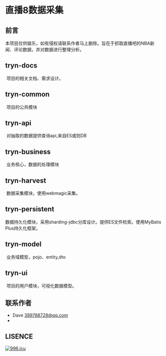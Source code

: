 # 直播8数据采集

## 前言

​	本项目仅供娱乐，如有侵权请联系作者马上删除。旨在于抓取直播吧的NBA新闻、评论数据，并对数据进行整理分析。

## tryn-docs

​	项目的相关文档、需求设计。

## tryn-common

​	项目的公共模块

## tryn-api

​	对抽取的数据提供查询api,来自ES或则DB

## tryn-business

​	业务核心，数据的处理模块

## tryn-harvest

​	数据采集模块，使用webmagic采集。

## tryn-persistent

​	数据持久化模块，采用sharding-jdbc分库设计。提供ES文件检索。使用MyBatis Plus持久化框架。

## tryn-model

​	业务域模型，pojo、entity,dto

## tryn-ui

​	项目的用户模块，可视化数据模型。



## 联系作者

- Dave 389788728@qq.com
- 

## LISENCE
[![996.icu](https://img.shields.io/badge/link-996.icu-red.svg)](https://996.icu)
